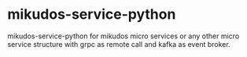 # mikudos-service-python
mikudos-service-python for mikudos micro services or any other micro service structure with grpc as remote call and kafka as event broker.

